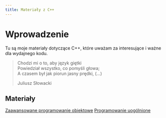 ```yaml
---
title: Materiały z C++
---
```


# Wprowadzenie

Tu są moje materiały dotyczące C++, które uważam za interesujące i
ważne dla wydajnego kodu.

> Chodzi mi o to, aby język giętki<br/>
> Powiedział wszystko, co pomyśli głowa;<br/>
> A czasem był jak piorun jasny prędki, (...)<br/>
>
> Juliusz Słowacki

## Materiały

[Zaawansowane programowanie obiektowe](zpo)
[Programowanie uogólnione](pu)
